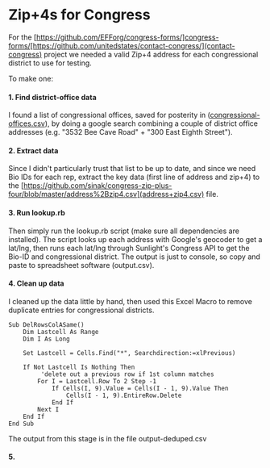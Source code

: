 Zip+4s for Congress
======================

For the [https://github.com/EFForg/congress-forms/]congress-forms/[https://github.com/unitedstates/contact-congress/](contact-congress) project we needed a valid Zip+4 address for each congressional district to use for testing.

To make one:

#### 1. Find district-office data

I found a list of congressional offices, saved for posterity in ([congressional-offices.csv](https://github.com/sinak/congress-zip-plus-four/blob/master/congressional-offices.csv)), by doing a google search combining a couple of district office addresses (e.g. "3532 Bee Cave Road" + "300 East Eighth Street").

#### 2. Extract data

Since I didn't particularly trust that list to be up to date, and since we need Bio IDs for each rep, extract the key data (first line of address and zip+4) to the [https://github.com/sinak/congress-zip-plus-four/blob/master/address%2Bzip4.csv](address+zip4.csv) file.

#### 3. Run lookup.rb

Then simply run the lookup.rb script (make sure all dependencies are installed). 
The script looks up each address with Google's geocoder to get a lat/lng, then runs each lat/lng through Sunlight's Congress API to get the Bio-ID and congressional district.
The output is just to console, so copy and paste to spreadsheet software (output.csv).

#### 4. Clean up data

I cleaned up the data little by hand, then used this Excel Macro to remove duplicate entries for congressional districts.
```
Sub DelRowsColASame()
    Dim Lastcell As Range
    Dim I As Long
     
    Set Lastcell = Cells.Find("*", Searchdirection:=xlPrevious)
     
    If Not Lastcell Is Nothing Then
         'delete out a previous row if 1st column matches
        For I = Lastcell.Row To 2 Step -1
            If Cells(I, 9).Value = Cells(I - 1, 9).Value Then
                Cells(I - 1, 9).EntireRow.Delete
            End If
        Next I
    End If
End Sub
```
The output from this stage is in the file output-deduped.csv

#### 5. 
